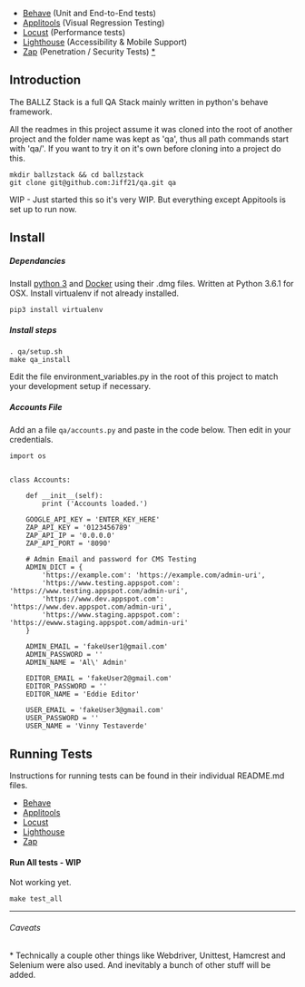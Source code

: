 * [Behave](/e2e) (Unit and End-to-End tests)
* [Applitools](/visual) (Visual Regression Testing)
* [Locust](/perf) (Performance tests)
* [Lighthouse](/accessibility) (Accessibility & Mobile Support)
* [Zap](/pen) (Penetration / Security Tests)
[\*](#caveats)



## Introduction

The BALLZ Stack is a full QA Stack mainly written in python's behave framework.

All the readmes in this project assume it was cloned into the root of another project and the folder name was kept as 'qa', thus all path commands start with 'qa/'. If you want to try it on it's own before cloning into a project do this.
```
mkdir ballzstack && cd ballzstack
git clone git@github.com:Jiff21/qa.git qa
```
WIP - Just started  this so it's very WIP. But everything except Appitools is set up to run now.

## Install
##### Dependancies
Install [python 3](https://www.python.org/downloads/) and [Docker](https://store.docker.com/editions/community/docker-ce-desktop-mac) using their .dmg files. Written at Python 3.6.1 for OSX.
Install virtualenv if not already installed.
```
pip3 install virtualenv
```
##### Install steps
```
. qa/setup.sh
make qa_install
```

Edit the file environment_variables.py in the root of this project to match your development setup if necessary.

##### Accounts File
Add an a file ```qa/accounts.py``` and paste in the code below. Then edit in your credentials.
```
import os


class Accounts:

    def __init__(self):
        print ('Accounts loaded.')

    GOOGLE_API_KEY = 'ENTER_KEY_HERE'
    ZAP_API_KEY = '0123456789'
    ZAP_API_IP = '0.0.0.0'
    ZAP_API_PORT = '8090'

    # Admin Email and password for CMS Testing
    ADMIN_DICT = {
        'https://example.com': 'https://example.com/admin-uri',
        'https://www.testing.appspot.com': 'https://www.testing.appspot.com/admin-uri',
        'https://www.dev.appspot.com': 'https://www.dev.appspot.com/admin-uri',
        'https://www.staging.appspot.com': 'https://ewww.staging.appspot.com/admin-uri'
    }

    ADMIN_EMAIL = 'fakeUser1@gmail.com'
    ADMIN_PASSWORD = ''
    ADMIN_NAME = 'Al\' Admin'

    EDITOR_EMAIL = 'fakeUser2@gmail.com'
    EDITOR_PASSWORD = ''
    EDITOR_NAME = 'Eddie Editor'

    USER_EMAIL = 'fakeUser3@gmail.com'
    USER_PASSWORD = ''
    USER_NAME = 'Vinny Testaverde'

```

## Running Tests
Instructions for running tests can be found in their individual README.md files.
* [Behave](/e2e#running-tests)
* [Applitools](/visual)
* [Locust](/perf#running-tests)
* [Lighthouse](/accessibility#running-tests)
* [Zap](/pen#running-tests)

#### Run All tests - WIP

Not working yet.
```
make test_all
```


---

###### Caveats
\* Technically a couple other things like Webdriver, Unittest, Hamcrest and Selenium were also used. And inevitably a bunch of other stuff will be added.
